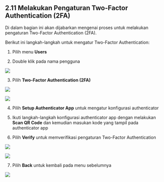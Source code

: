 ## **2.11 Melakukan Pengaturan Two-Factor Authentication (2FA)**

Di dalam bagian ini akan dijabarkan mengenai proses untuk melakukan pengaturan Two-Factor Authentication (2FA).

Berikut ini langkah-langkah untuk mengatur Two-Factor Authentication:

1. Pilih menu **Users**

2. Double klik pada nama pengguna

![](media/5dab98db32cc706132937c0d05585265.png)

3. Pilih **Two-Factor Authentication (2FA)**

![](media/42786bac8789d4944444292b6f7de44d.png)

![](media/860b533b664d65d1449bf1c098107399.jpg)

4. Pilih **Setup Authenticator App** untuk mengatur konfigurasi authenticator

5. Ikuti langkah-langkah konfigurasi authenticator app dengan melakukan **Scan QR Code** dan kemudian masukan kode yang tampil pada 
authenticator app

6. Pilih **Verify** untuk memverifikasi pengaturan Two-Factor Authentication

![](media/578a18e9a3c0412b30c4a2535bcede99.png)

![](media/f3db06d0586a243abdd4d294a4410191.png)

7. Pilih **Back** untuk kembali pada menu sebelumnya

![](media/f3db06d0586a243abdd4d294a4410191.png)